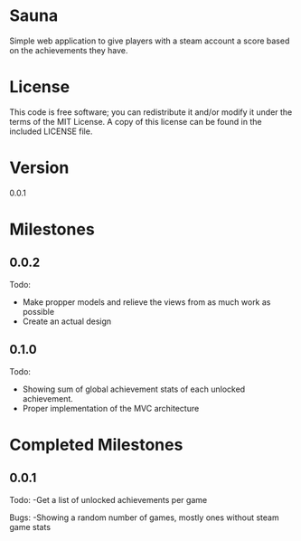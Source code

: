 Sauna
=====

Simple web application to give players with a steam account a score based on the achievements they have.


License
=======

This code is free software; you can redistribute it and/or modify it under the terms of the MIT License. A copy of this license can be found in the included LICENSE file.


Version
=======

0.0.1


Milestones
==========

0.0.2
-----

Todo:
- Make propper models and relieve the views from as much work as possible
- Create an actual design

0.1.0
-----

Todo:
- Showing sum of global achievement stats of each unlocked achievement.
- Proper implementation of the MVC architecture


Completed Milestones
====================

0.0.1
-----

Todo:
-Get a list of unlocked achievements per game

Bugs:
-Showing a random number of games, mostly ones without steam game stats
